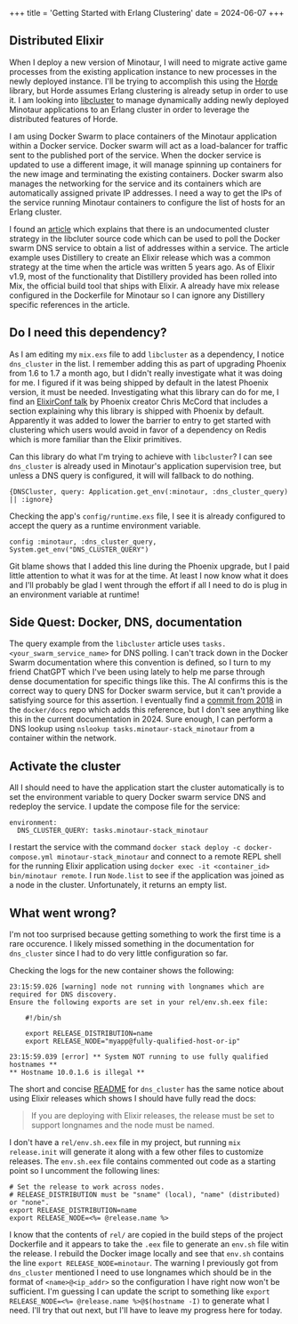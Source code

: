 +++
title = 'Getting Started with Erlang Clustering'
date = 2024-06-07
+++

## Distributed Elixir
When I deploy a new version of Minotaur, I will need to migrate active game processes from the existing application instance to new processes in the newly deployed instance.
I'll be trying to accomplish this using the [Horde](https://hexdocs.pm/horde/getting_started.html) library, but Horde assumes Erlang clustering is already setup in order to use it.
I am looking into [libcluster](https://hexdocs.pm/libcluster/2.5.0/readme.html) to manage dynamically adding newly deployed Minotaur applications to an Erlang cluster in order to leverage the distributed features of Horde.

I am using Docker Swarm to place containers of the Minotaur application within a Docker service.
Docker swarm will act as a load-balancer for traffic sent to the published port of the service.
When the docker service is updated to use a different image, it will manage spinning up containers for the new image and terminating the existing containers.
Docker swarm also manages the networking for the service and its containers which are automatically assigned private IP addresses.
I need a way to get the IPs of the service running Minotaur containers to configure the list of hosts for an Erlang cluster.

I found an [article](https://anadea.info/blog/setting-up-an-elixir-cluster-in-docker-swarm-with-distillery-and-libcluster) which explains that there is an undocumented cluster strategy in the libcluter source code which can be used to poll the Docker swarm DNS service to obtain a list of addresses within a service.
The article example uses Distillery to create an Elixir release which was a common strategy at the time when the article was written 5 years ago. 
As of Elixir v1.9, most of the functionality that Distillery provided has been rolled into Mix, the official build tool that ships with Elixir.
A already have mix release configured in the Dockerfile for Minotaur so I can ignore any Distillery specific references in the article.

## Do I need this dependency?

As I am editing my `mix.exs` file to add `libcluster` as a dependency, I notice `dns_cluster` in the list.
I remember adding this as part of upgrading Phoenix from 1.6 to 1.7 a month ago, but I didn't really investigate what it was doing for me.
I figured if it was being shipped by default in the latest Phoenix version, it must be needed.
Investigating what this library can do for me, I find an [ElixirConf talk](https://youtu.be/Ckgl9KO4E4M?t=567) by Phoenix creator Chris McCord that includes a section explaining why this library is shipped with Phoenix by default.
Apparently it was added to lower the barrier to entry to get started with clustering which users would avoid in favor of a dependency on Redis which is more familiar than the Elixir primitives.

Can this library do what I'm trying to achieve with `libcluster`?
I can see `dns_cluster` is already used in Minotaur's application supervision tree, but unless a DNS query is configured, it will will fallback to do nothing.
```
{DNSCluster, query: Application.get_env(:minotaur, :dns_cluster_query) || :ignore}
```

Checking the app's `config/runtime.exs` file, I see it is already configured to accept the query as a runtime environment variable.
```
config :minotaur, :dns_cluster_query, System.get_env("DNS_CLUSTER_QUERY")
```
Git blame shows that I added this line during the Phoenix upgrade, but I paid little attention to what it was for at the time. At least I now know what it does and I'll probably be glad I went through the effort if all I need to do is plug in an environment variable at runtime!

## Side Quest: Docker, DNS, documentation

The query example from the `libcluster` article uses `tasks.<your_swarm_service_name>` for DNS polling.
I can't track down in the Docker Swarm documentation where this convention is defined, so I turn to my friend ChatGPT which I've been using lately to help me parse through dense documentation for specific things like this.
The AI confirms this is the correct way to query DNS for Docker swarm service, but it can't provide a satisfying source for this assertion.
I eventually find a [commit from 2018](https://github.com/docker/docs/pull/6539/files) in the `docker/docs` repo which adds this reference, but I don't see anything like this in the current documentation in 2024.
Sure enough, I can perform a DNS lookup using `nslookup tasks.minotaur-stack_minotaur` from a container within the network.

## Activate the cluster
All I should need to have the application start the cluster automatically is to set the environment variable to query Docker swarm service DNS and redeploy the service.
I update the compose file for the service:
```
environment:
  DNS_CLUSTER_QUERY: tasks.minotaur-stack_minotaur
```

I restart the service with the command `docker stack deploy -c docker-compose.yml minotaur-stack_minotaur` and connect to a remote REPL shell for the running Elixir application using `docker exec -it <container_id> bin/minotaur remote`.
I run `Node.list` to see if the application was joined as a node in the cluster.
Unfortunately, it returns an empty list.

## What went wrong?

I'm not too surprised because getting something to work the first time is a rare occurence.
I likely missed something in the documentation for `dns_cluster` since I had to do very little configuration so far.

Checking the logs for the new container shows the following:
```
23:15:59.026 [warning] node not running with longnames which are required for DNS discovery.
Ensure the following exports are set in your rel/env.sh.eex file:

    #!/bin/sh

    export RELEASE_DISTRIBUTION=name
    export RELEASE_NODE="myapp@fully-qualified-host-or-ip"

23:15:59.039 [error] ** System NOT running to use fully qualified hostnames **
** Hostname 10.0.1.6 is illegal **
```

The short and concise [README](https://github.com/phoenixframework/dns_cluster/blob/main/README.md) for `dns_cluster` has the same notice about using Elixir releases which shows I should have fully read the docs:
> If you are deploying with Elixir releases, the release must be set to support longnames and the node must be named.

I don't have a `rel/env.sh.eex` file in my project, but running `mix release.init` will generate it along with a few other files to customize releases. The `env.sh.eex` file contains commented out code as a starting point so I uncomment the following lines:
```
# Set the release to work across nodes.
# RELEASE_DISTRIBUTION must be "sname" (local), "name" (distributed) or "none".
export RELEASE_DISTRIBUTION=name
export RELEASE_NODE=<%= @release.name %>
```

I know that the contents of `rel/` are copied in the build steps of the project Dockerfile and it appears to take the `.eex` file to generate an `env.sh` file witin the release. I rebuild the Docker image locally and see that `env.sh` contains the line `export RELEASE_NODE=minotaur`. The warning I previously got from `dns_cluster` mentioned I need to use longnames which should be in the format of `<name>@<ip_addr>` so the configuration I have right now won't be sufficient. I'm guessing I can update the script to something like `export RELEASE_NODE=<%= @release.name %>@$(hostname -I)` to generate what I need. I'll try that out next, but I'll have to leave my progress here for today.
